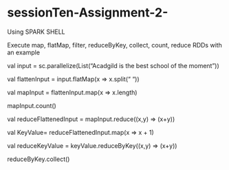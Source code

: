 # sessionTen-Assignment-2-

Using SPARK SHELL

Execute map, flatMap, filter, reduceByKey, collect, count, reduce RDDs with an example 


val input = sc.parallelize(List(“Acadgild is the best school of the moment”))

val flattenInput = input.flatMap(x => x.split(“  “))

val  mapInput = flattenInput.map(x => x.length)

mapInput.count()

val reduceFlattenedInput = mapInput.reduce((x,y) => (x+y))

val KeyValue= reduceFlattenedInput.map(x => x + 1)

val reduceKeyValue  = keyValue.reduceByKey((x,y) => (x+y))

reduceByKey.collect()
